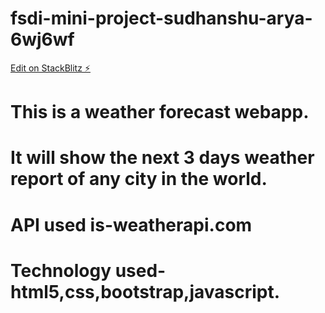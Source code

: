 # fsdi-mini-project-sudhanshu-arya-6wj6wf

[Edit on StackBlitz ⚡️](https://stackblitz.com/edit/fsdi-mini-project-sudhanshu-arya-6wj6wf)


# This is a weather forecast webapp.
# It will show the next 3 days weather report of any city in the world.
# API used is-weatherapi.com
# Technology used-html5,css,bootstrap,javascript.
